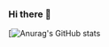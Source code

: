 ### Hi there 👋
[![Anurag's GitHub stats](https://github-readme-stats.vercel.app/api?username=theaayushdev&hide=contribs,prs)
